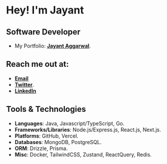 # Hey! I'm Jayant 

## Software Developer

- My Portfolio: [**Jayant Aggarwal**](https://jayantaggarwal.vercel.app/).

## Reach me out at:

- [**Email**](mailto:jayantaggarwal021@gmail.com)
- [**Twitter**](https://x.com/jayantftx).
- [**LinkedIn**](https://linkedin.com/jayant-aggarwal)


## Tools & Technologies

- **Languages**: Java, Javascript/TypeScript, Go.
- **Frameworks/Libraries**: Node.js/Express.js, React.js, Next.js. 
- **Platforms**: GitHub, Vercel.
- **Databases**: MongoDB, PostgreSQL.
- **ORM**: Drizzle, Prisma.
- **Misc**: Docker, TailwindCSS, Zustand, ReactQuery, Redis.




